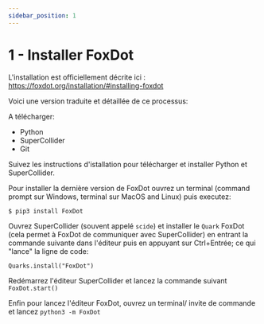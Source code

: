 ```yaml
---
sidebar_position: 1
---
```


# 1 - Installer FoxDot


L'installation est officiellement décrite ici : https://foxdot.org/installation/#installing-foxdot

Voici une version traduite et détaillée de ce processus:

A télécharger:

* Python
* SuperCollider
* Git

Suivez les instructions d'istallation pour télécharger et installer Python et SuperCollider. 

Pour installer la dernière version de FoxDot ouvrez un terminal (command prompt sur Windows, terminal sur MacOS and Linux) puis executez:

`$ pip3 install FoxDot`

<!-- Please note, if you have Python 3 installed, the program might be called pip3, which helps discern between pip for Python 2 and 3. -->

<!-- Alternatively, you can build from the source on GitHub and keep up to date with the development version:

$ git clone https://github.com/Qirky/FoxDot.git
$ cd FoxDot
$ python setup.py install -->

Ouvrez SuperCollider (souvent appelé `scide`) et installer le `Quark` FoxDot (cela permet à FoxDot de communiquer avec SuperCollider) en entrant la commande suivante dans l'éditeur puis en appuyant sur Ctrl+Entrée; ce qui "lance" la ligne de code:

`Quarks.install("FoxDot")`

Redémarrez l'éditeur SuperCollider et lancez la commande suivant `FoxDot.start()`

Enfin pour lancez l'éditeur FoxDot, ouvrez un terminal/ invite de commande et lancez `python3 -m FoxDot`

